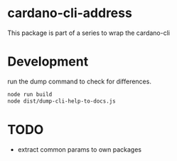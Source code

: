 # cardano-cli-address

This package is part of a series to wrap the cardano-cli

# Development

run the dump command to check for differences.
```bash
node run build
node dist/dump-cli-help-to-docs.js
```

# TODO
- extract common params to own packages

